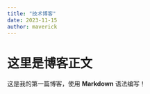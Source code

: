 ```yaml
---
title: "技术博客"
date: 2023-11-15
author: maverick
---
```


# 这里是博客正文

这是我的第一篇博客，使用 **Markdown** 语法编写！
